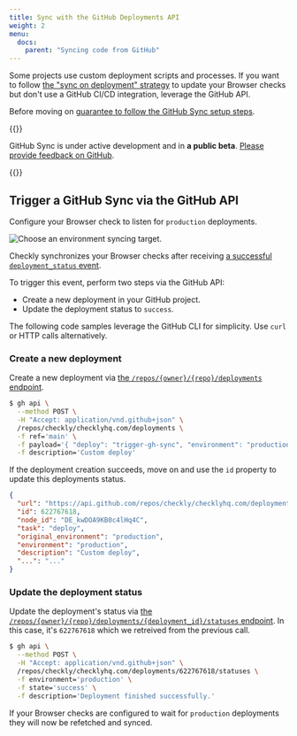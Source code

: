 ```yaml
---
title: Sync with the GitHub Deployments API
weight: 2
menu:
  docs:
    parent: "Syncing code from GitHub"
---
```


Some projects use custom deployment scripts and processes. If you want to follow [the "sync on deployment" strategy](/docs/browser-checks/github-code-sync/#sync-on-deployment) to update your Browser checks but don't use a GitHub CI/CD integration, leverage the GitHub API.

Before moving on [guarantee to follow the GitHub Sync setup steps](/docs/browser-checks/github-code-sync/#prerequisites).

{{<info >}}

GitHub Sync is under active development and in **a public beta**. [Please provide feedback on GitHub](https://github.com/orgs/checkly/discussions/2).

{{</info >}}

## Trigger a GitHub Sync via the GitHub API

Configure your Browser check to listen for `production` deployments.

![Choose an environment syncing target.](/docs/images/browser-checks/gh-sync-sync-on-deploy.png)

Checkly synchronizes your Browser checks after receiving [a successful `deployment_status` event](https://docs.github.com/en/developers/webhooks-and-events/webhooks/webhook-events-and-payloads#deployment_status).

To trigger this event, perform two steps via the GitHub API:

- Create a new deployment in your GitHub project.
- Update the deployment status to `success`.

The following code samples leverage the GitHub CLI for simplicity. Use `curl` or HTTP calls alternatively.

### Create a new deployment

Create a new deployment via [the `/repos/{owner}/{repo}/deployments` endpoint](https://docs.github.com/en/rest/deployments/deployments#create-a-deployment).

```bash
$ gh api \
  --method POST \
  -H "Accept: application/vnd.github+json" \
  /repos/checkly/checklyhq.com/deployments \
  -f ref='main' \
  -f payload='{ "deploy": "trigger-gh-sync", "environment": "production" }' \
  -f description='Custom deploy'
```

If the deployment creation succeeds, move on and use the `id` property to update this deployments status.

```json
{
  "url": "https://api.github.com/repos/checkly/checklyhq.com/deployments/622767618",
  "id": 622767618,
  "node_id": "DE_kwDOA9KB0c4lHq4C",
  "task": "deploy",
  "original_environment": "production",
  "environment": "production",
  "description": "Custom deploy",
  "...": "..."
}
```


### Update the deployment status

Update the deployment's status via [the `/repos/{owner}/{repo}/deployments/{deployment_id}/statuses` endpoint](https://docs.github.com/en/rest/deployments/statuses#create-a-deployment-status). In this case, it's `622767618` which we retreived from the previous call.

```bash
$ gh api \
  --method POST \
  -H "Accept: application/vnd.github+json" \
  /repos/checkly/checklyhq.com/deployments/622767618/statuses \
  -f environment='production' \
  -f state='success' \
  -f description='Deployment finished successfully.'
```

If your Browser checks are configured to wait for `production` deployments they will now be refetched and synced.
